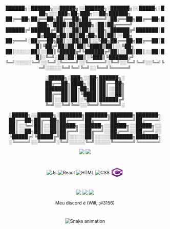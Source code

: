 <div align="center">
██████╗░██████╗░░█████╗░░██████╗░██████╗░░█████╗░███╗░░░███╗██╗███╗░░██╗██████╗  
██╔══██╗██╔══██╗██╔══██╗██╔════╝░██╔══██╗██╔══██╗████╗░████║██║████╗░██║██╔════╝ 
██████╔╝██████╔╝██║░░██║██║░░██╗░██████╔╝███████║██╔████╔██║██║██╔██╗██║██║░░██╗ 
██╔═══╝░██╔══██╗██║░░██║██║░░╚██╗██╔══██╗██╔══██║██║╚██╔╝██║██║██║╚████║██║░░╚██╗ 
██║░░░░░██║░░██║╚█████╔╝╚██████╔╝██║░░██║██║░░██║██║░╚═╝░██║██║██║░╚███║╚██████╔╝ 
╚═╝░░░░░╚═╝░░╚═╝░╚════╝░░╚═════╝░╚═╝░░╚═╝╚═╝░░╚═╝╚═╝░░░░░╚═╝╚═╝╚═╝░░╚══╝╚═════╝ 




░█████╗░███╗░░██╗██████╗░             
██╔══██╗████╗░██║██╔══██╗                     
███████║██╔██╗██║██║░░██║                               
██╔══██║██║╚████║██║░░██║                 
██║░░██║██║░╚███║██████╔╝                     
╚═╝░░╚═╝╚═╝░░╚══╝╚═════╝░                                                                                                                                                        


  
░█████╗░░█████╗░███████╗███████╗███████╗███████╗
██╔══██╗██╔══██╗██╔════╝██╔════╝██╔════╝██╔════╝
██║░░╚═╝██║░░██║█████╗░░█████╗░░█████╗░░█████╗░░
██║░░██╗██║░░██║██╔══╝░░██╔══╝░░██╔══╝░░██╔══╝░░
╚█████╔╝╚█████╔╝██║░░░░░██║░░░░░███████╗███████╗
░╚════╝░░╚════╝░╚═╝░░░░░╚═╝░░░░░╚══════╝╚══════╝
</div>

<div align="center">
<img height="165em" src="https://github-readme-stats.vercel.app/api?username=WilliamLeite02&show_icons=true&theme=slateorange&include_all_commits=true&count_private=true"/>
<img height="165em" src="https://github-readme-stats.vercel.app/api/top-langs/?username=WilliamLeite02&layout=compact&langs_count=7&theme=slateorange"/>
</div> 
  

  <h1>
  </h1>
  
<div align="center">  
   <img align="center" alt="Js" height="30" width="40" src="https://github.com/WilliamLeite02/devicons/devicon/master/icons/javascript/javascript-plain.svg">
  <img align="center" alt="React" height="30" width="40" src="https://github.com/WilliamLeite02/devicons/devicon/master/icons/react/react-original.svg">
  <img align="center" alt="HTML" height="30" width="40" src="https://github.com/WilliamLeite02/devicons/devicon/master/icons/html5/html5-original.svg">
  <img align="center" alt="CSS" height="30" width="40" src="https://github.com/WilliamLeite02/devicons/devicon/master/icons/css3/css3-original.svg">
  <img align="center" alt="Csharp" height="30" width="40" src="https://raw.githubusercontent.com/devicons/devicon/master/icons/csharp/csharp-original.svg">
</div>

  <h1>
  </h1>
  
<div align="center">
  <a href="https://discord.com/channels/Will;.;#3156" target="_blank"><img src="https://img.shields.io/badge/Discord-7289DA?style=for-the-badge&logo=discord&logoColor=white" target="_blank"></a> 
  <a href = "mailto:william.a.antunesleite@gmail.com"><img src="https://img.shields.io/badge/-Gmail-%23333?style=for-the-badge&logo=gmail&logoColor=white" target="_blank"></a>
  <a href="https://www.linkedin.com/in/william-leite-426b401a2/" target="_blank"><img src="https://img.shields.io/badge/-LinkedIn-%230077B5?style=for-the-badge&logo=linkedin&logoColor=white" target="_blank"></a> 
  <p> Meu discord é (Will;.;#3156)</p>

 
  <h1>
  </h1>
  
   ![Snake animation](https://github.com/WilliamLeite02/WilliamLeite02/blob/output/github-contribution-grid-snake.svg)
   
  </div> 
